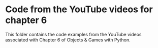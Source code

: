 # Code from the YouTube videos for chapter 6
This folder contains the code examples from the YouTube videos associated with Chapter 6 of Objects & Games with Python.
